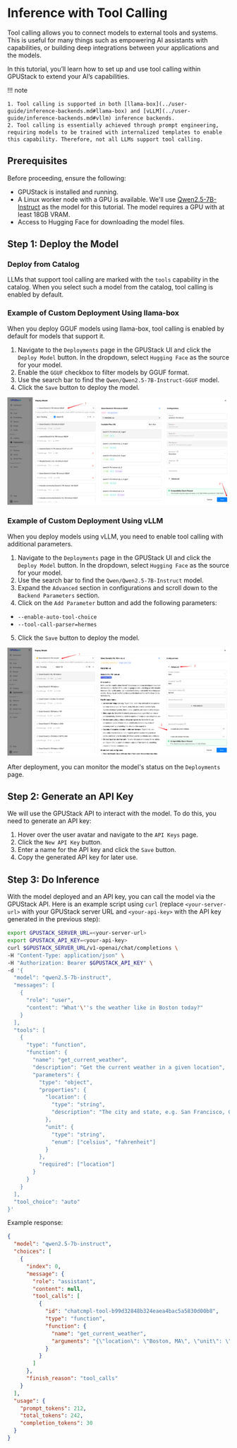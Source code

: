 # Inference with Tool Calling

Tool calling allows you to connect models to external tools and systems. This is useful for many things such as empowering AI assistants with capabilities, or building deep integrations between your applications and the models.

In this tutorial, you’ll learn how to set up and use tool calling within GPUStack to extend your AI’s capabilities.

!!! note

    1. Tool calling is supported in both [llama-box](../user-guide/inference-backends.md#llama-box) and [vLLM](../user-guide/inference-backends.md#vllm) inference backends.
    2. Tool calling is essentially achieved through prompt engineering, requiring models to be trained with internalized templates to enable this capability. Therefore, not all LLMs support tool calling.

## Prerequisites

Before proceeding, ensure the following:

- GPUStack is installed and running.
- A Linux worker node with a GPU is available. We'll use [Qwen2.5-7B-Instruct](https://huggingface.co/Qwen/Qwen2.5-7B-Instruct) as the model for this tutorial. The model requires a GPU with at least 18GB VRAM.
- Access to Hugging Face for downloading the model files.

## Step 1: Deploy the Model

### Deploy from Catalog

LLMs that support tool calling are marked with the `tools` capability in the catalog. When you select such a model from the catalog, tool calling is enabled by default.

### Example of Custom Deployment Using llama-box

When you deploy GGUF models using llama-box, tool calling is enabled by default for models that support it.

1. Navigate to the `Deployments` page in the GPUStack UI and click the `Deploy Model` button. In the dropdown, select `Hugging Face` as the source for your model.
2. Enable the `GGUF` checkbox to filter models by GGUF format.
3. Use the search bar to find the `Qwen/Qwen2.5-7B-Instruct-GGUF` model.
4. Click the `Save` button to deploy the model.

![Deploy GGUF Model](../assets/tutorials/inference-with-tool-calling/deploy-model-gguf.png)

### Example of Custom Deployment Using vLLM

When you deploy models using vLLM, you need to enable tool calling with additional parameters.

1. Navigate to the `Deployments` page in the GPUStack UI and click the `Deploy Model` button. In the dropdown, select `Hugging Face` as the source for your model.
2. Use the search bar to find the `Qwen/Qwen2.5-7B-Instruct` model.
3. Expand the `Advanced` section in configurations and scroll down to the `Backend Parameters` section.
4. Click on the `Add Parameter` button and add the following parameters:

- `--enable-auto-tool-choice`
- `--tool-call-parser=hermes`

5. Click the `Save` button to deploy the model.

![Deploy Model](../assets/tutorials/inference-with-tool-calling/deploy-model.png)

After deployment, you can monitor the model's status on the `Deployments` page.

## Step 2: Generate an API Key

We will use the GPUStack API to interact with the model. To do this, you need to generate an API key:

1. Hover over the user avatar and navigate to the `API Keys` page.
2. Click the `New API Key` button.
3. Enter a name for the API key and click the `Save` button.
4. Copy the generated API key for later use.

## Step 3: Do Inference

With the model deployed and an API key, you can call the model via the GPUStack API. Here is an example script using `curl` (replace `<your-server-url>` with your GPUStack server URL and `<your-api-key>` with the API key generated in the previous step):

```bash
export GPUSTACK_SERVER_URL=<your-server-url>
export GPUSTACK_API_KEY=<your-api-key>
curl $GPUSTACK_SERVER_URL/v1-openai/chat/completions \
-H "Content-Type: application/json" \
-H "Authorization: Bearer $GPUSTACK_API_KEY" \
-d '{
  "model": "qwen2.5-7b-instruct",
  "messages": [
    {
      "role": "user",
      "content": "What'\''s the weather like in Boston today?"
    }
  ],
  "tools": [
    {
      "type": "function",
      "function": {
        "name": "get_current_weather",
        "description": "Get the current weather in a given location",
        "parameters": {
          "type": "object",
          "properties": {
            "location": {
              "type": "string",
              "description": "The city and state, e.g. San Francisco, CA"
            },
            "unit": {
              "type": "string",
              "enum": ["celsius", "fahrenheit"]
            }
          },
          "required": ["location"]
        }
      }
    }
  ],
  "tool_choice": "auto"
}'
```

Example response:

```json
{
  "model": "qwen2.5-7b-instruct",
  "choices": [
    {
      "index": 0,
      "message": {
        "role": "assistant",
        "content": null,
        "tool_calls": [
          {
            "id": "chatcmpl-tool-b99d32848b324eaea4bac5a5830d00b8",
            "type": "function",
            "function": {
              "name": "get_current_weather",
              "arguments": "{\"location\": \"Boston, MA\", \"unit\": \"fahrenheit\"}"
            }
          }
        ]
      },
      "finish_reason": "tool_calls"
    }
  ],
  "usage": {
    "prompt_tokens": 212,
    "total_tokens": 242,
    "completion_tokens": 30
  }
}
```
